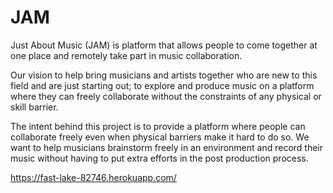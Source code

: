 # JAM
Just About Music (JAM) is platform that allows people to come together at one place and remotely take part in music collaboration.

Our vision to help bring musicians and artists together who are new to
this field and are just starting out; to explore and produce music on a
platform where they can freely collaborate without the constraints of
any physical or skill barrier.

The intent behind this project is to provide a platform where people can
collaborate freely even when physical barriers make it hard to do so. We
want to help musicians brainstorm freely in an environment and record
their music without having to put extra efforts in the post production
process.



https://fast-lake-82746.herokuapp.com/
